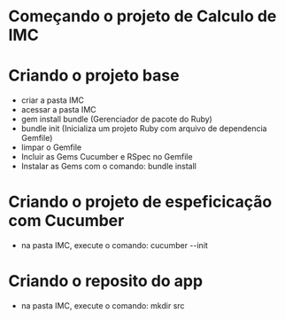 

# Começando o projeto de Calculo de IMC

# Criando o projeto base

* criar a pasta IMC
* acessar a pasta IMC
* gem install bundle (Gerenciador de pacote do Ruby)
* bundle init (Inicializa um projeto Ruby com arquivo de dependencia Gemfile)
* limpar o Gemfile
* Incluir as Gems Cucumber e RSpec no Gemfile
* Instalar as Gems com o comando: bundle install

# Criando o projeto de espeficicação com Cucumber

* na pasta IMC, execute o comando: cucumber --init

# Criando o reposito do app

* na pasta IMC, execute o comando: mkdir src

